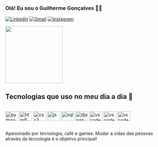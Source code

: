 ### Olá! Eu sou o  Guilherme Gonçalves 👋🏾

[![Linkedin](https://img.shields.io/badge/LinkedIn-0077B5?style=for-the-badge&logo=linkedin&logoColor=white)](https://www.linkedin.com/in/guilhermegoncalves-ti/)
[![Gmail](https://img.shields.io/badge/Gmail-D14836?style=for-the-badge&logo=gmail&logoColor=white)](guigoncalvesti@gmail.com)
[![Instagram](https://img.shields.io/badge/Instagram-E4405F?style=for-the-badge&logo=instagram&logoColor=white)](https://www.instagram.com/meupretomeubranco)


<div>
    <img height="180em" src="https://github-readme-stats.vercel.app/api?username=guilhermebh&show_icons=true&theme=onedark"/>
   

</div>



## Tecnologias que uso no meu dia a dia 🚀

<div style="display: inline_block"><br/>
    <img align="center" alt="python" height="30" width="40" src="https://cdn.jsdelivr.net/gh/devicons/devicon/icons/python/python-original.svg" />          
    <img align="center" alt="html5" height="30" width="40" src="https://cdn.jsdelivr.net/gh/devicons/devicon/icons/html5/html5-original.svg" />            
    <img align="center" alt="css3" height="30" width="40" src="https://cdn.jsdelivr.net/gh/devicons/devicon/icons/css3/css3-original-wordmark.svg" />                  
    <img align="center" alt="js" height="30" width="40" src="https://cdn.jsdelivr.net/gh/devicons/devicon/icons/javascript/javascript-original.svg" />          
    <img align="center" alt="sql" height="30" width="40" src="https://cdn.jsdelivr.net/gh/devicons/devicon/icons/sqlite/sqlite-original.svg" />                   
    <img align="center" alt="django" height="30" width="40" src="https://cdn.jsdelivr.net/gh/devicons/devicon/icons/django/django-plain.svg" />
    <img align="center" alt="vscode" height="30" width="40" src="https://cdn.jsdelivr.net/gh/devicons/devicon/icons/vscode/vscode-original.svg" />
    <img align="center" alt="vscode" height="30" width="40" src="https://cdn.jsdelivr.net/gh/devicons/devicon/icons/photoshop/photoshop-plain.svg" />
    <img align="center" alt="vscode" height="30" width="40" src="https://cdn.jsdelivr.net/gh/devicons/devicon/icons/premierepro/premierepro-original.svg" />
           
           
          
          
   
    
          
    
</div><br/>

Apaixonado por tecnologia, café e games. Mudar a vidas das pessoas através da tecnologia é o objetivo principal!




    





